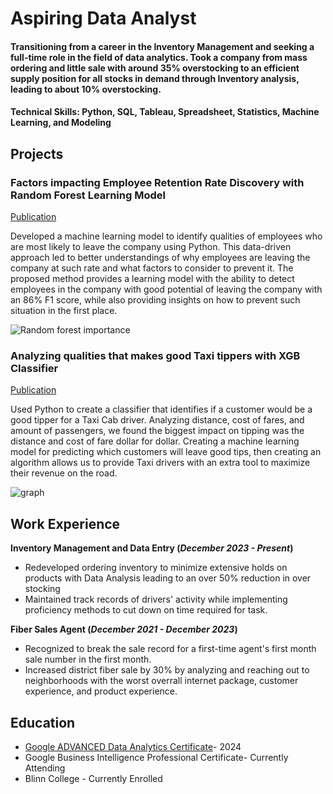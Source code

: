 
# Aspiring Data Analyst

#### Transitioning from a career in the Inventory Management and seeking a full-time role in the field of data analytics. Took a company from mass ordering and little sale with around 35% overstocking to an efficient supply position for all stocks in demand through Inventory analysis, leading to about 10% overstocking. 
#### Technical Skills: Python, SQL, Tableau, Spreadsheet, Statistics, Machine Learning, and Modeling

## Projects
### Factors impacting Employee Retention Rate Discovery with Random Forest Learning Model
[Publication](https://elijahagunbiade.github.io/HR-Salifort-Motors/)

Developed a machine learning model to identify qualities of employees who are most likely to leave the company using Python. This data-driven approach led to better understandings of why employees are leaving the company at such rate and what factors to consider to prevent it. The proposed method provides a learning model with the ability to detect employees in the company with good potential of leaving the company with an 86% F1 score, while also providing insights on how to prevent such situation in the first place.  

![Random forest importance](https://github.com/ElijahAgunbiade/Portfolio/assets/173221971/2dd2554d-88e1-48fd-8f84-829e2a77b3cc)

### Analyzing qualities that makes good Taxi tippers with XGB Classifier
[Publication](https://elijahagunbiade.github.io/Machine-LearningAutomatidata/)

Used Python to create a classifier that identifies if a customer would be a good tipper for a Taxi Cab driver. Analyzing distance, cost of fares, and amount of passengers, we found the biggest impact on tipping was the distance and cost of fare dollar for dollar. Creating a machine learning model for predicting which customers will leave good tips, then creating an algorithm allows us to provide Taxi drivers with an extra tool to maximize their revenue on the road. 

![graph](https://github.com/ElijahAgunbiade/Portfolio/assets/173221971/bfdf9998-cd8b-40fd-998d-676a8339a08a)

## Work Experience
**Inventory Management and Data Entry (_December 2023 - Present_)**
- Redeveloped ordering inventory to minimize extensive holds on products with Data Analysis leading to an over 50% reduction in over stocking
- Maintained track records of drivers' activity while implementing proficiency methods to cut down on time required for task.

**Fiber Sales Agent (_December 2021 - December 2023_)**
- Recognized to break the sale record for a first-time agent's first month sale number in the first month. 
- Increased district fiber sale by 30% by analyzing and reaching out to neighborhoods with the worst overrall internet package, customer experience, and product experience.


## Education
- [Google ADVANCED Data Analytics Certificate](https://github.com/ElijahAgunbiade/Portfolio/blob/main/Coursera.pdf)- 2024
- Google Business Intelligence Professional Certificate- Currently Attending
- Blinn College - Currently Enrolled

